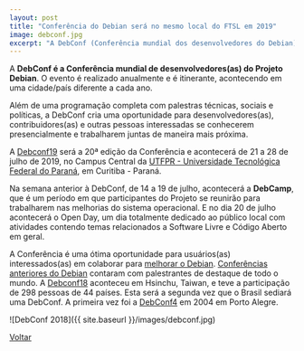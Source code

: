 ```yaml
---
layout: post
title: "Conferência do Debian será no mesmo local do FTSL em 2019"
image: debconf.jpg
excerpt: "A DebConf (Conferência mundial dos desenvolvedores do Debian) acontecerá de 14 a 29 de Julho de 2019 no Campus central da UTFPR"
---
```


A **DebConf é a Conferência mundial de desenvolvedores(as) do Projeto Debian**.
O evento é realizado anualmente e é itinerante, acontecendo em uma cidade/país
diferente a cada ano.

Além de uma programação completa com palestras técnicas, sociais e políticas, a
DebConf cria uma oportunidade para desenvolvedores(as), contribuidores(as) e
outras pessoas interessadas se conhecerem presencialmente e trabalharem juntas
de maneira mais próxima.

A [Debconf19](https://debconf19.debconf.org) será a 20ª edição da Conferência 
e acontecerá de 21 a 28 de julho de 2019, no Campus Central da
[UTFPR - Universidade Tecnológica Federal do Paraná](http://utfpr.edu.br), em
Curitiba - Paraná.

Na semana anterior à DebConf, de 14 a 19 de julho, acontecerá a **DebCamp**, que é
um período em que participantes do Projeto se reunirão para
trabalharem nas melhorias do sistema operacional. E no dia 20
de julho acontecerá o Open Day, um dia totalmente dedicado ao público local 
com atividades contendo temas relacionados a Software Livre e Código Aberto 
em geral.

A Conferência é uma ótima oportunidade para usuários(as) interessados(as) em
colaborar para [melhorar o Debian](https://www.debian.org/intro/help).
[Conferências anteriores do Debian](https://www.debconf.org) contaram com
palestrantes de destaque de todo o mundo.
A [Debconf18](https://debconf18.debconf.org) aconteceu em Hsinchu, Taiwan, e
teve a participação de 298 pessoas de 44 países. Esta será a segunda vez que o
Brasil sediará uma DebConf. A primeira vez foi a
[DebConf4](https://debconf4.debconf.org) em 2004 em Porto Alegre.

![DebConf 2018]({{ site.baseurl }}/images/debconf.jpg)

<a href="{{ site.baseurl }}/index.html">Voltar</a>
